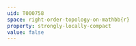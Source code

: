 ```yaml
---
uid: T000758
space: right-order-topology-on-mathbb{r}
property: strongly-locally-compact
value: false
---
```

